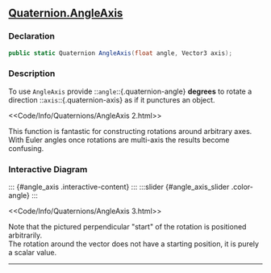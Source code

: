 ## [Quaternion.AngleAxis](https://docs.unity3d.com/ScriptReference/Quaternion.AngleAxis.html)
### Declaration
```csharp
public static Quaternion AngleAxis(float angle, Vector3 axis);
```

### Description
To use `AngleAxis` provide ::`angle`::{.quaternion-angle} **degrees** to rotate a direction ::`axis`::{.quaternion-axis} as if it punctures an object.  

<<Code/Info/Quaternions/AngleAxis 2.html>>

This function is fantastic for constructing rotations around arbitrary axes. With Euler angles once rotations are multi-axis the results become confusing.

### Interactive Diagram

::: {#angle_axis .interactive-content} 
:::
:::slider {#angle_axis_slider .color-angle} 
:::
<script type="module" src="Scripts/Interactive/Quaternions/angleAxis.js"></script>  
<<Code/Info/Quaternions/AngleAxis 3.html>>  

Note that the pictured perpendicular "start" of the rotation is positioned arbitrarily.  
The rotation around the vector does not have a starting position, it is purely a scalar value.

---  
